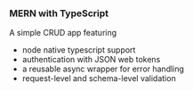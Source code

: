 ### MERN with TypeScript

A simple CRUD app featuring
- node native typescript support
- authentication with JSON web tokens
- a reusable async wrapper for error handling
- request-level and schema-level validation